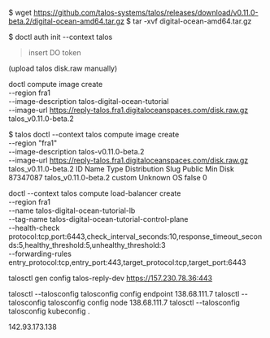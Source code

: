 


$ wget https://github.com/talos-systems/talos/releases/download/v0.11.0-beta.2/digital-ocean-amd64.tar.gz
$ tar -xvf digital-ocean-amd64.tar.gz

$ doctl auth init --context talos
> insert DO token

(upload talos disk.raw manually)

doctl compute image create \
    --region fra1 \
    --image-description talos-digital-ocean-tutorial \
    --image-url  https://reply-talos.fra1.digitaloceanspaces.com/disk.raw.gz \
    talos_v0.11.0-beta.2

$ talos doctl --context talos compute image create \
    --region "fra1" \
    --image-description talos-v0.11.0-beta.2 \
    --image-url https://reply-talos.fra1.digitaloceanspaces.com/disk.raw.gz \
    talos_v0.11.0-beta.2
ID          Name                    Type      Distribution    Slug    Public    Min Disk
87347087    talos_v0.11.0-beta.2    custom    Unknown OS              false     0






doctl --context talos compute load-balancer create \
    --region fra1 \
    --name talos-digital-ocean-tutorial-lb \
    --tag-name talos-digital-ocean-tutorial-control-plane \
    --health-check protocol:tcp,port:6443,check_interval_seconds:10,response_timeout_seconds:5,healthy_threshold:5,unhealthy_threshold:3 \
    --forwarding-rules entry_protocol:tcp,entry_port:443,target_protocol:tcp,target_port:6443


talosctl gen config talos-reply-dev https://157.230.78.36:443



talosctl --talosconfig talosconfig config endpoint 138.68.111.7
talosctl --talosconfig talosconfig config node 138.68.111.7
talosctl --talosconfig talosconfig kubeconfig .

142.93.173.138